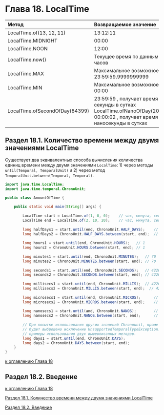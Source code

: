 # Глава 18. LocalTime

| **Метод**                      | **Возвращаемое значение**                                                                                                                       |
|:-------------------------------|:------------------------------------------------------------------------------------------------------------------------------------------------|
| LocalTime.of(13, 12, 11)       | 13:12:11                                                                                                                                        |
| LocalTime.MIDNIGHT             | 00:00                                                                                                                                           |
| LocalTime.NOON                 | 12:00                                                                                                                                           |
| LocalTime.now()                | Текущее время по данным системных часов                                                                                                         |
| LocalTime.MAX                  | Максимальное возможное время 23:59:59.9999999999                                                                                                |
| LocalTime.MIN                  | Максимальное возможное время 00:00                                                                                                              |
| LocalTime.ofSecondOfDay(84399) | 23:59:59 , получает время по номеру секунды в сутках LocalTime.ofNanoOfDay(2000000000) 00:00:02 , получает время по номеру наносекунды в сутках |

## Раздел 18.1. Количество времени между двумя значениями LocalTime

Существует два эквивалентных способа вычисления количества единиц времени между двумя значениями `LocalTime`: 1) через методы `until(Temporal, TemporalUnit)` и 2) через метод `TemporalUnit.between(Temporal, Temporal)`.

```java
import java.time.LocalTime;
import java.time.temporal.ChronoUnit;

public class AmountOfTime {
    
    public static void main(String[] args) {
        
        LocalTime start = LocalTime.of(1, 0, 0);    // час, минута, секунда
        LocalTime end = LocalTime.of(2, 10, 20);    // час, минута, секунда
        
        long halfDays1 = start.until(end, ChronoUnit.HALF_DAYS);    // 0
        long halfDays2 = ChronoUnit.HALF_DAYS.between(start, end);  // 0
        
        long hours1 = start.until(end, ChronoUnit.HOURS);   // 1
        long hours2 = ChronoUnit.HOURS.between(start, end); // 1
        
        long minutes1 = start.until(end, ChronoUnit.MINUTES);   // 70
        long minutes2 = ChronoUnit.MINUTES.between(start, end); // 70
        
        long seconds1 = start.until(end, ChronoUnit.SECONDS);   // 4220
        long seconds2 = ChronoUnit.SECONDS.between(start, end); // 4220
        
        long millisecs1 = start.until(end, ChronoUnit.MILLIS);  // 4220000
        long millisecs2 = ChronoUnit.MILLIS.between(start, end);  // 4220000
        
        long microsecs1 = start.until(end, ChronoUnit.MICROS);      // 4220000000
        long microsecs2 = ChronoUnit.MICROS.between(start, end);    // 4220000000
        
        long nanosecs1 = start.until(and, ChronoUnit.NANOS);        // 420000000000
        long nanosecs2 = ChronoUnit.NANOS.between(start, end);      // 420000000000
        
        // При попытке использования других значений Chronounit, кроме выше приведённых,
        // будет выброшено исключение UnsupportedTemporalTypeException. Ниже приведены
        // примеры использования двух вышеописанных методов.
        long days1 = start.until(end, ChronoUnit.DAYS);
        long days2 = ChronoUnit.DAYS.between(start, end);
    }
}
```

[к оглавлению Глава 18](#глава-18-localtime)

## Раздел 18.2. Введение



[к оглавлению Глава 18](#глава-18-localtime)

[Раздел 18.1. Количество времени между двумя значениями LocalTime](#раздел-181-количество-времени-между-двумя-значениями-localtime)

[Раздел 18.2. Введение](#раздел-182-введение)